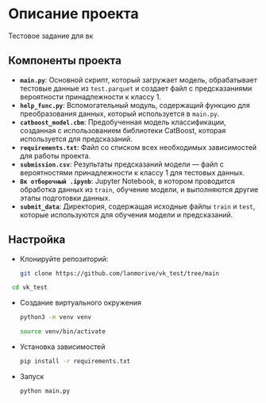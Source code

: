 # Описание проекта

Тестовое задание для вк

## Компоненты проекта

- **`main.py`**: Основной скрипт, который загружает модель, обрабатывает тестовые данные из `test.parquet` и создает файл с предсказаниями вероятности принадлежности к классу 1.
- **`help_func.py`**: Вспомогательный модуль, содержащий функцию для преобразования данных, который используется в `main.py`.
- **`catboost_model.cbm`**: Предобученная модель классификации, созданная с использованием библиотеки CatBoost, которая используется для предсказаний.
- **`requirements.txt`**: Файл со списком всех необходимых зависимостей для работы проекта.
- **`submission.csv`**: Результаты предсказаний модели — файл с вероятностями принадлежности к классу 1 для тестовых данных.
- **`Вк отборочный .ipynb`**: Jupyter Notebook, в котором проводится обработка данных из `train`, обучение модели, и выполняются другие этапы подготовки данных.
- **`submit_data`**: Директория, содержащая исходные файлы `train` и `test`, которые используются для обучения модели и предсказаний.

## Настройка
-  Клонируйте репозиторий:
   ```bash
   git clone https://github.com/lanmorive/vk_test/tree/main
   ```
  ```bash
   cd vk_test
   ```
- Создание виртуального окружения
   ```bash
   python3 -m venv venv
   ```
  ```bash
  source venv/bin/activate
  ```
- Установка зависимостей
  ```bash
  pip install -r requirements.txt
   ```
- Запуск
  ```bash
  python main.py
   ```
     
